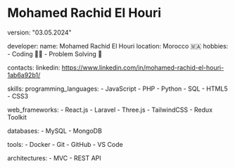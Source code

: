 # Mohamed Rachid El Houri

version: "03.05.2024"

developer:
  name: Mohamed Rachid El Houri
  location: Morocco 🇲🇦
  hobbies:
    - Coding 👨‍💻
    - Problem Solving 🧩

contacts:
  linkedin: https://www.linkedin.com/in/mohamed-rachid-el-houri-1ab6a92b1/

skills:
  programming_languages:
    - JavaScript
    - PHP
    - Python
    - SQL
    - HTML5
    - CSS3
  
  web_frameworks:
    - React.js
    - Laravel
    - Three.js
    - TailwindCSS
    - Redux Toolkit
            
  databases:
    - MySQL
    - MongoDB
    
  tools:
    - Docker
    - Git
    - GitHub
    - VS Code
  
  architectures:
    - MVC
    - REST API
